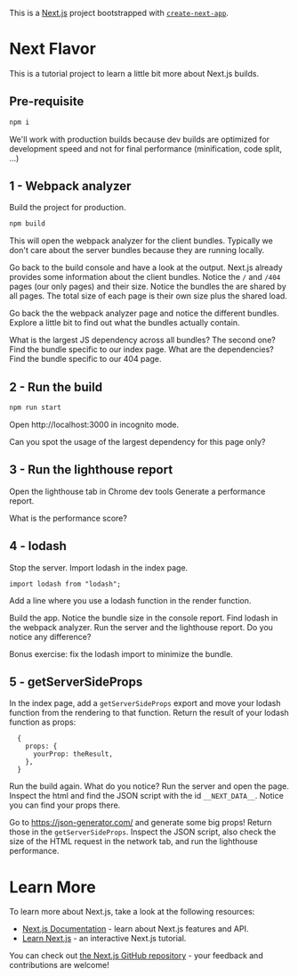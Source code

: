 This is a [Next.js](https://nextjs.org/) project bootstrapped with [`create-next-app`](https://github.com/vercel/next.js/tree/canary/packages/create-next-app).

# Next Flavor

This is a tutorial project to learn a little bit more about Next.js builds.

## Pre-requisite

```bash
npm i
```

We'll work with production builds because dev builds are optimized for development speed and not for final performance (minification, code split, ...)

## 1 - Webpack analyzer

Build the project for production.

```bash
npm build
```

This will open the webpack analyzer for the client bundles. Typically we don't care about the server bundles because they are running locally.

Go back to the build console and have a look at the output. Next.js already provides some information about the client bundles. Notice the `/` and `/404` pages (our only pages) and their size. Notice the bundles the are shared by all pages. The total size of each page is their own size plus the shared load.

Go back the the webpack analyzer page and notice the different bundles. Explore a little bit to find out what the bundles actually contain.

What is the largest JS dependency across all bundles? The second one?
Find the bundle specific to our index page. What are the dependencies?
Find the bundle specific to our 404 page.

## 2 - Run the build

```bash
npm run start
```

Open http://localhost:3000 in incognito mode.

Can you spot the usage of the largest dependency for this page only?

## 3 - Run the lighthouse report

Open the lighthouse tab in Chrome dev tools
Generate a performance report.

What is the performance score?

## 4 - lodash

Stop the server.
Import lodash in the index page.

```
import lodash from "lodash";
```

Add a line where you use a lodash function in the render function.

Build the app. Notice the bundle size in the console report. Find lodash in the webpack analyzer.
Run the server and the lighthouse report. Do you notice any difference?

Bonus exercise: fix the lodash import to minimize the bundle.

## 5 - getServerSideProps

In the index page, add a `getServerSideProps` export and move your lodash function from the rendering to that function. Return the result of your lodash function as props:

```
  {
    props: {
      yourProp: theResult,
    },
  }
```

Run the build again. What do you notice?
Run the server and open the page. Inspect the html and find the JSON script with the id `__NEXT_DATA__`.
Notice you can find your props there.

Go to https://json-generator.com/ and generate some big props! Return those in the `getServerSideProps`.
Inspect the JSON script, also check the size of the HTML request in the network tab, and run the lighthouse performance.

# Learn More

To learn more about Next.js, take a look at the following resources:

- [Next.js Documentation](https://nextjs.org/docs) - learn about Next.js features and API.
- [Learn Next.js](https://nextjs.org/learn) - an interactive Next.js tutorial.

You can check out [the Next.js GitHub repository](https://github.com/vercel/next.js/) - your feedback and contributions are welcome!
